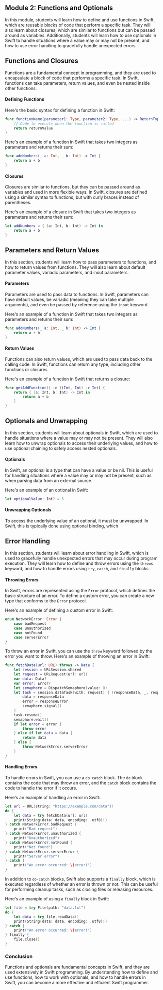 ## Module 2: Functions and Optionals

In this module, students will learn how to define and use functions in Swift, which are reusable blocks of code that perform a specific task. They will also learn about closures, which are similar to functions but can be passed around as variables. Additionally, students will learn how to use optionals in Swift to handle situations where a value may or may not be present, and how to use error handling to gracefully handle unexpected errors.


## Functions and Closures

Functions are a fundamental concept in programming, and they are used to encapsulate a block of code that performs a specific task. In Swift, functions can take parameters, return values, and even be nested inside other functions.

#### Defining Functions

Here's the basic syntax for defining a function in Swift:

```swift
func functionName(parameter1: Type, parameter2: Type, ...) -> ReturnType {
    // Code to execute when the function is called
    return returnValue
}
```

Here's an example of a function in Swift that takes two integers as parameters and returns their sum:

```swift
func addNumbers(_ a: Int, _ b: Int) -> Int {
    return a + b
}
```

#### Closures

Closures are similar to functions, but they can be passed around as variables and used in more flexible ways. In Swift, closures are defined using a similar syntax to functions, but with curly braces instead of parentheses.

Here's an example of a closure in Swift that takes two integers as parameters and returns their sum:

```swift
let addNumbers = { (a: Int, b: Int) -> Int in
    return a + b
}
```



## Parameters and Return Values

In this section, students will learn how to pass parameters to functions, and how to return values from functions. They will also learn about default parameter values, variadic parameters, and inout parameters.

#### Parameters

Parameters are used to pass data to functions. In Swift, parameters can have default values, be variadic (meaning they can take multiple arguments), and even be passed by reference using the `inout` keyword.

Here's an example of a function in Swift that takes two integers as parameters and returns their sum:

```swift
func addNumbers(_ a: Int, _ b: Int) -> Int {
    return a + b
}
```

#### Return Values

Functions can also return values, which are used to pass data back to the calling code. In Swift, functions can return any type, including other functions or closures.

Here's an example of a function in Swift that returns a closure:

```swift
func getAddFunction() -> ((Int, Int) -> Int) {
    return { (a: Int, b: Int) -> Int in
        return a + b
    }
}
```



## Optionals and Unwrapping

In this section, students will learn about optionals in Swift, which are used to handle situations where a value may or may not be present. They will also learn how to unwrap optionals to access their underlying values, and how to use optional chaining to safely access nested optionals.

#### Optionals

In Swift, an optional is a type that can have a value or be nil. This is useful for handling situations where a value may or may not be present, such as when parsing data from an external source.

Here's an example of an optional in Swift:

```swift
let optionalValue: Int? = 5
```

#### Unwrapping Optionals

To access the underlying value of an optional, it must be unwrapped. In Swift, this is typically done using optional binding, which



## Error Handling

In this section, students will learn about error handling in Swift, which is used to gracefully handle unexpected errors that may occur during program execution. They will learn how to define and throw errors using the `throws` keyword, and how to handle errors using `try`, `catch`, and `finally` blocks.

#### Throwing Errors

In Swift, errors are represented using the `Error` protocol, which defines the basic structure of an error. To define a custom error, you can create a new type that conforms to the `Error` protocol.

Here's an example of defining a custom error in Swift:

```swift
enum NetworkError: Error {
    case badRequest
    case unauthorized
    case notFound
    case serverError
}
```

To throw an error in Swift, you can use the `throw` keyword followed by the error you want to throw. Here's an example of throwing an error in Swift:

```swift
func fetchData(url: URL) throws -> Data {
    let session = URLSession.shared
    let request = URLRequest(url: url)
    var data: Data?
    var error: Error?
    let semaphore = DispatchSemaphore(value: 0)
    let task = session.dataTask(with: request) { (responseData, _, responseError) in
        data = responseData
        error = responseError
        semaphore.signal()
    }
    task.resume()
    semaphore.wait()
    if let error = error {
        throw error
    } else if let data = data {
        return data
    } else {
        throw NetworkError.serverError
    }
}
```

#### Handling Errors

To handle errors in Swift, you can use a `do`-`catch` block. The `do` block contains the code that may throw an error, and the `catch` block contains the code to handle the error if it occurs.

Here's an example of handling an error in Swift:

```swift
let url = URL(string: "https://example.com/data")!
do {
    let data = try fetchData(url: url)
    print(String(data: data, encoding: .utf8)!)
} catch NetworkError.badRequest {
    print("Bad request")
} catch NetworkError.unauthorized {
    print("Unauthorized")
} catch NetworkError.notFound {
    print("Not found")
} catch NetworkError.serverError {
    print("Server error")
} catch {
    print("An error occurred: \(error)")
}
```

In addition to `do`-`catch` blocks, Swift also supports a `finally` block, which is executed regardless of whether an error is thrown or not. This can be useful for performing cleanup tasks, such as closing files or releasing resources.

Here's an example of using a `finally` block in Swift:

```swift
let file = try File(path: "data.txt")
do {
    let data = try file.readData()
    print(String(data: data, encoding: .utf8)!)
} catch {
    print("An error occurred: \(error)")
} finally {
    file.close()
}
```

### Conclusion

Functions and optionals are fundamental concepts in Swift, and they are used extensively in Swift programming. By understanding how to define and use functions, how to work with optionals, and how to handle errors in Swift, you can become a more effective and efficient Swift programmer.
